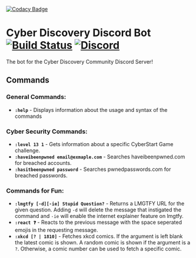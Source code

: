 [![Codacy Badge](https://api.codacy.com/project/badge/Grade/13038e511596456c9b2aff8be4bd2906)](https://app.codacy.com/app/CyberDiscovery/cyberdisc-bot?utm_source=github.com&utm_medium=referral&utm_content=CyberDiscovery/cyberdisc-bot&utm_campaign=badger)
# Cyber Discovery Discord Bot [![Build Status](https://travis-ci.com/CyberDiscovery/cyberdisc-bot.svg?branch=master)](https://travis-ci.com/CyberDiscovery/cyberdisc-bot) [![Discord](https://discordapp.com/api/guilds/409851296116375565/embed.png)](https://discord.gg/AQPh34Y)
The bot for the Cyber Discovery Community Discord Server!

## Commands
### General Commands:
* **`:help`** - Displays information about the usage and syntax of the commands

### Cyber Security Commands:
* **`:level 13 1`** - Gets information about a specific CyberStart Game challenge.
* **`:haveibeenpwned email@exmaple.com`** - Searches haveibeenpwned.com for breached accounts.
* **`:hasitbeenpwned password`** - Searches pwnedpasswords.com for breached passwords.

### Commands for Fun:
* **`:lmgtfy [-d][-ie] Stupid Question?`** - Returns a LMGTFY URL for the given question.  Adding `-d` will delete the message that instigated the command and `-ie` will enable the internet explainer feature on lmgtfy.
* **`:react ❓`** - Reacts to the previous message with the space seperated emojis in the requesting message.
* **`:xkcd [? | 1810]`** - Fetches xkcd comics. If the argument is left blank the latest comic is shown.  A random comic is shown if the argument is a `?`.  Otherwise, a comic number can be used to fetch a specific comic.
